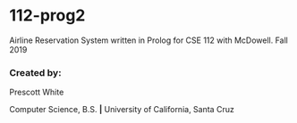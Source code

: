 # 112-prog2
Airline Reservation System written in Prolog for CSE 112 with McDowell. Fall 2019

### Created by:

Prescott White

Computer Science, B.S.  **|**  University of California, Santa Cruz